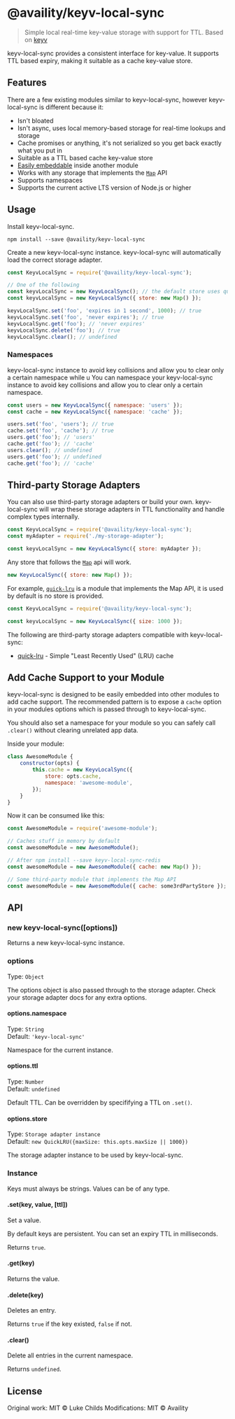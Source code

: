 # @availity/keyv-local-sync

> Simple local real-time key-value storage with support for TTL. Based on [keyv](https://github.com/lukechilds/keyv)

keyv-local-sync provides a consistent interface for key-value. It supports TTL based expiry, making it suitable as a cache key-value store.

## Features

There are a few existing modules similar to keyv-local-sync, however keyv-local-sync is different because it:

-   Isn't bloated
-   Isn't async, uses local memory-based storage for real-time lookups and storage
-   Cache promises or anything, it's not serialized so you get back exactly what you put in
-   Suitable as a TTL based cache key-value store
-   [Easily embeddable](#add-cache-support-to-your-module) inside another module
-   Works with any storage that implements the [`Map`](https://developer.mozilla.org/en-US/docs/Web/JavaScript/Reference/Global_Objects/Map) API
-   Supports namespaces
-   Supports the current active LTS version of Node.js or higher

## Usage

Install keyv-local-sync.

```
npm install --save @availity/keyv-local-sync
```

Create a new keyv-local-sync instance. keyv-local-sync will automatically load the correct storage adapter.

```js
const KeyvLocalSync = require('@availity/keyv-local-sync');

// One of the following
const keyvLocalSync = new KeyvLocalSync(); // the default store uses quick-lru
const keyvLocalSync = new KeyvLocalSync({ store: new Map() });

keyvLocalSync.set('foo', 'expires in 1 second', 1000); // true
keyvLocalSync.set('foo', 'never expires'); // true
keyvLocalSync.get('foo'); // 'never expires'
keyvLocalSync.delete('foo'); // true
keyvLocalSync.clear(); // undefined
```

### Namespaces

keyv-local-sync instance to avoid key collisions and allow you to clear only a certain namespace while u
You can namespace your keyv-local-sync instance to avoid key collisions and allow you to clear only a certain namespace.

```js
const users = new KeyvLocalSync({ namespace: 'users' });
const cache = new KeyvLocalSync({ namespace: 'cache' });

users.set('foo', 'users'); // true
cache.set('foo', 'cache'); // true
users.get('foo'); // 'users'
cache.get('foo'); // 'cache'
users.clear(); // undefined
users.get('foo'); // undefined
cache.get('foo'); // 'cache'
```

## Third-party Storage Adapters

You can also use third-party storage adapters or build your own. keyv-local-sync will wrap these storage adapters in TTL functionality and handle complex types internally.

```js
const KeyvLocalSync = require('@availity/keyv-local-sync');
const myAdapter = require('./my-storage-adapter');

const keyvLocalSync = new KeyvLocalSync({ store: myAdapter });
```

Any store that follows the [`Map`](https://developer.mozilla.org/en-US/docs/Web/JavaScript/Reference/Global_Objects/Map) api will work.

```js
new KeyvLocalSync({ store: new Map() });
```

For example, [`quick-lru`](https://github.com/sindresorhus/quick-lru) is a module that implements the Map API, it is used by default is no store is provided.

```js
const KeyvLocalSync = require('@availity/keyv-local-sync');

const keyvLocalSync = new KeyvLocalSync({ size: 1000 });
```

The following are third-party storage adapters compatible with keyv-local-sync:

-   [quick-lru](https://github.com/sindresorhus/quick-lru) - Simple "Least Recently Used" (LRU) cache

## Add Cache Support to your Module

keyv-local-sync is designed to be easily embedded into other modules to add cache support. The recommended pattern is to expose a `cache` option in your modules options which is passed through to keyv-local-sync.

You should also set a namespace for your module so you can safely call `.clear()` without clearing unrelated app data.

Inside your module:

```js
class AwesomeModule {
    constructor(opts) {
        this.cache = new KeyvLocalSync({
            store: opts.cache,
            namespace: 'awesome-module',
        });
    }
}
```

Now it can be consumed like this:

```js
const AwesomeModule = require('awesome-module');

// Caches stuff in memory by default
const awesomeModule = new AwesomeModule();

// After npm install --save keyv-local-sync-redis
const awesomeModule = new AwesomeModule({ cache: new Map() });

// Some third-party module that implements the Map API
const awesomeModule = new AwesomeModule({ cache: some3rdPartyStore });
```

## API

### new keyv-local-sync([options])

Returns a new keyv-local-sync instance.

### options

Type: `Object`

The options object is also passed through to the storage adapter. Check your storage adapter docs for any extra options.

#### options.namespace

Type: `String`<br>
Default: `'keyv-local-sync'`

Namespace for the current instance.

#### options.ttl

Type: `Number`<br>
Default: `undefined`

Default TTL. Can be overridden by specififying a TTL on `.set()`.

#### options.store

Type: `Storage adapter instance`<br>
Default: `new QuickLRU({maxSize: this.opts.maxSize || 1000})`

The storage adapter instance to be used by keyv-local-sync.

### Instance

Keys must always be strings. Values can be of any type.

#### .set(key, value, [ttl])

Set a value.

By default keys are persistent. You can set an expiry TTL in milliseconds.

Returns `true`.

#### .get(key)

Returns the value.

#### .delete(key)

Deletes an entry.

Returns `true` if the key existed, `false` if not.

#### .clear()

Delete all entries in the current namespace.

Returns `undefined`.

## License

Original work: MIT © Luke Childs
Modifications: MIT © Availity

